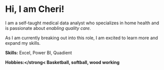 # Hi, I am Cheri!

I am a self-taught medical data analyst who specializes in home health and is passionate about <em>enabling quality care.</em>

As I am currently breaking out into this role, I am excited to learn more and expand my skills.

<strong>Skills:</strong> Excel, Power BI, Quadient

<strong>Hobbies:</strong< Basketball, softball, wood working
